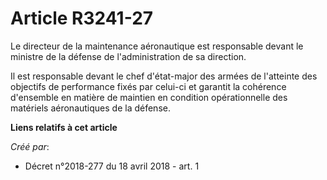# Article R3241-27

Le directeur de la maintenance aéronautique est responsable devant le ministre de la défense de l'administration de sa
direction.

Il est responsable devant le chef d'état-major des armées de l'atteinte des objectifs de performance fixés par celui-ci et
garantit la cohérence d'ensemble en matière de maintien en condition opérationnelle des matériels aéronautiques de la
défense.

**Liens relatifs à cet article**

_Créé par_:

  - Décret n°2018-277 du 18 avril 2018 - art. 1
